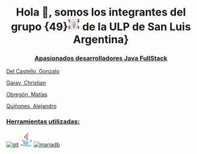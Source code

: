 <h1 align="center">Hola 👋, somos los integrantes del grupo {49}<img aling="center" src="ideas.png" whidt="250" style="max-width: 100%;"/> de la ULP de San Luis Argentina}<a href="https://github.com/GonzaloDelCastello/universidadgrupo49/README.md"></h1>


<h3 align="center">Apasionados desarrolladores Java FullStack</h3>
<p>Del Castello, Gonzalo</p>
<p>Garay, Christian</p>
<p>Obregón, Matías</p>
<p>Quiñones, Alejandro</p>
<h3 align="left">Herramientas utilizadas:</h3>

<p align="left"> 

<a href="https://git-scm.com/" target="_blank" rel="noreferrer"><img src="https://www.vectorlogo.zone/logos/git-scm/git-scm-icon.svg" alt="git" width="40" height="40"/></a><a href="https://www.java.com" target="_blank" rel="noreferrer"><img src="https://raw.githubusercontent.com/devicons/devicon/master/icons/java/java-original.svg" alt="java" width="40" height="40"/></a><a href="https://mariadb.org/" target="_blank" rel="noreferrer"><img src="https://www.vectorlogo.zone/logos/mariadb/mariadb-icon.svg" alt="mariadb" width="40" height="40"/></a>
</p>
